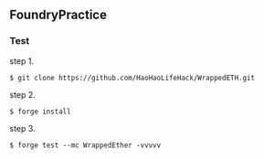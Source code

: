 ## FoundryPractice

### Test

step 1.

```shell
$ git clone https://github.com/HaoHaoLifeHack/WrappedETH.git
```

step 2.

```shell
$ forge install
```

step 3.

```shell
$ forge test --mc WrappedEther -vvvvv
```
